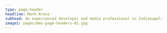 ```yaml
---
type: page-header
headline: Mark Arenz
subhead: An experienced developer and media professional in Indianapolis Indiana, crafting websites, apps, and video content since 1992.
image1: pages/mms-page-headers-01.jpg
---
```

